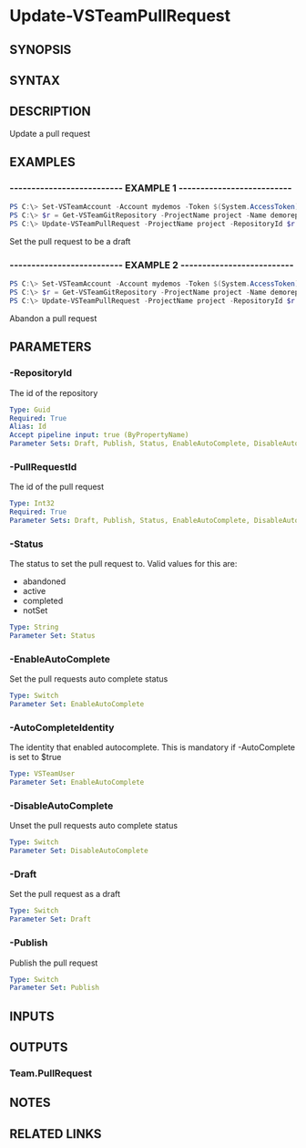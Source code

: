 <!-- #include "./common/header.md" -->

# Update-VSTeamPullRequest

## SYNOPSIS

<!-- #include "./synopsis/Update-VSTeamPullRequest.md" -->

## SYNTAX

## DESCRIPTION

Update a pull request

## EXAMPLES

### -------------------------- EXAMPLE 1 --------------------------

```PowerShell
PS C:\> Set-VSTeamAccount -Account mydemos -Token $(System.AccessToken) -UseBearerToken
PS C:\> $r = Get-VSTeamGitRepository -ProjectName project -Name demorepo
PS C:\> Update-VSTeamPullRequest -ProjectName project -RepositoryId $r.RepositoryId -Draft
```

Set the pull request to be a draft

### -------------------------- EXAMPLE 2 --------------------------

```PowerShell
PS C:\> Set-VSTeamAccount -Account mydemos -Token $(System.AccessToken) -UseBearerToken
PS C:\> $r = Get-VSTeamGitRepository -ProjectName project -Name demorepo
PS C:\> Update-VSTeamPullRequest -ProjectName project -RepositoryId $r.RepositoryId -Status abandoned
```

Abandon a pull request

## PARAMETERS

<!-- #include "./params/projectName.md" -->

### -RepositoryId

The id of the repository

```yaml
Type: Guid
Required: True
Alias: Id
Accept pipeline input: true (ByPropertyName)
Parameter Sets: Draft, Publish, Status, EnableAutoComplete, DisableAutoComplete
```

### -PullRequestId

The id of the pull request

```yaml
Type: Int32
Required: True
Parameter Sets: Draft, Publish, Status, EnableAutoComplete, DisableAutoComplete
```

### -Status

The status to set the pull request to. Valid values for this are:

- abandoned
- active
- completed
- notSet

```yaml
Type: String
Parameter Set: Status
```

### -EnableAutoComplete

Set the pull requests auto complete status

```yaml
Type: Switch
Parameter Set: EnableAutoComplete
```

### -AutoCompleteIdentity

The identity that enabled autocomplete. This is mandatory if -AutoComplete is set to $true

```yaml
Type: VSTeamUser
Parameter Set: EnableAutoComplete
```

### -DisableAutoComplete

Unset the pull requests auto complete status

```yaml
Type: Switch
Parameter Set: DisableAutoComplete
```

### -Draft

Set the pull request as a draft

```yaml
Type: Switch
Parameter Set: Draft
```

### -Publish

Publish the pull request

```yaml
Type: Switch
Parameter Set: Publish
```

<!-- #include "./params/confirm.md" -->

<!-- #include "./params/force.md" -->

<!-- #include "./params/whatIf.md" -->

## INPUTS

## OUTPUTS

### Team.PullRequest

## NOTES

## RELATED LINKS
